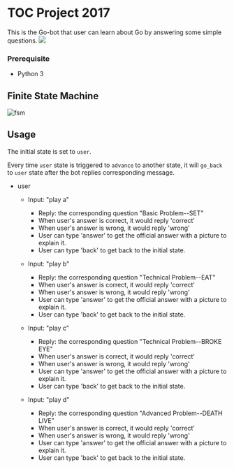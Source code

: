 # TOC Project 2017
This is the Go-bot that user can learn about Go by answering some simple questions.
![](https://i.imgur.com/3MNJuxQ.jpg)
### Prerequisite
* Python 3

## Finite State Machine
![fsm](https://i.imgur.com/EMX4xif.png)

## Usage
The initial state is set to `user`.

Every time `user` state is triggered to `advance` to another state, it will `go_back` to `user` state after the bot replies corresponding message.

* user
	* Input: "play a"
		* Reply: the corresponding question "Basic Problem--SET"
		* When user's answer is correct, it would reply 'correct'
		* When user's answer is wrong, it would reply 'wrong'
		* User can type 'answer' to get the official answer with a picture to explain it.
		* User can type 'back' to get back to the initial state.

	* Input: "play b"
		* Reply: the corresponding question "Technical Problem--EAT"
		* When user's answer is correct, it would reply 'correct'
		* When user's answer is wrong, it would reply 'wrong'
		* User can type 'answer' to get the official answer with a picture to explain it.
		* User can type 'back' to get back to the initial state.
	
	* Input: "play c"
		* Reply: the corresponding question "Technical Problem--BROKE EYE"
		* When user's answer is correct, it would reply 'correct'
		* When user's answer is wrong, it would reply 'wrong'
		* User can type 'answer' to get the official answer with a picture to explain it.
		* User can type 'back' to get back to the initial state.
		
	* Input: "play d"
		* Reply: the corresponding question "Advanced Problem--DEATH LIVE"
		* When user's answer is correct, it would reply 'correct'
		* When user's answer is wrong, it would reply 'wrong'
		* User can type 'answer' to get the official answer with a picture to explain it.
		* User can type 'back' to get back to the initial state.

